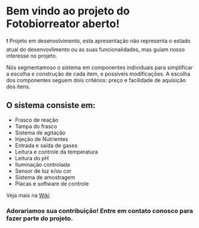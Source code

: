 # Bem vindo ao projeto do Fotobiorreator aberto!

❗ Projeto em desenvolvimento, esta apresentação não representa o estado atual do desenvovlimento ou as suas funcionalidades, mas guiam nosso interesse no projeto.

Nós segmentamoso o sistema em componentes individuais para simplificar a escolha e construção de cada item, e possíveis modificações. A escolha dos componentes seguem dois critérios: preço e facilidade de aquisição dos itens.

## O sistema consiste em:

- Frasco de reação
- Tampa do frasco
- Sistema de agitação
- Injeção de Nutrientes
- Entrada e saída de gases
- Leitura e controle da temperatura
- Leitura do pH
- Iluminação controlada
- Sensor de luz e/ou cor
- Sistema de amostragem
- Placas e software de controle

Veja mais na [Wiki](https://github.com/VitorFrost/PhotoBioReactor/wiki)

### Adorariamos sua contribuição! Entre em contato conosco para fazer parte do projeto.
